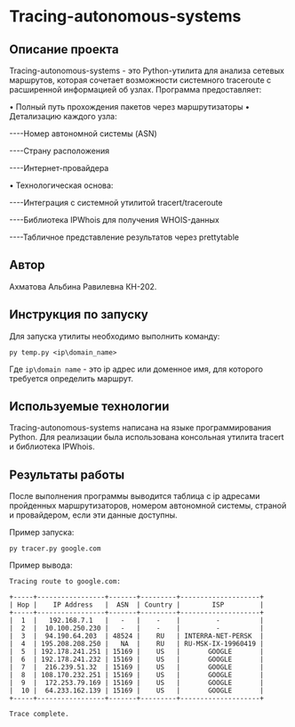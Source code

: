 Tracing-autonomous-systems
============================

Описание проекта
----------------

Tracing-autonomous-systems - это Python-утилита для анализа сетевых маршрутов, которая сочетает возможности системного traceroute с расширенной информацией об узлах. Программа предоставляет:

• Полный путь прохождения пакетов через маршрутизаторы
• Детализацию каждого узла:

----Номер автономной системы (ASN)

----Страну расположения

----Интернет-провайдера

• Технологическая основа:

----Интеграция с системной утилитой tracert/traceroute

----Библиотека IPWhois для получения WHOIS-данных

----Табличное представление результатов через prettytable

Автор
-----

Ахматова Альбина Равилевна КН-202.

Инструкция по запуску
---------------------

Для запуска утилиты необходимо выполнить команду:

```shell
py temp.py <ip\domain_name>
```
Где `ip\domain name` - это ip адрес или доменное имя, для которого требуется определить маршрут.

Используемые технологии
-----------------------

Tracing-autonomous-systems написана на языке программирования Python. Для реализации была использована консольная утилита tracert и библиотека IPWhois.

Результаты работы
-----------------

После выполнения программы выводится таблица с ip адресами пройденных маршрутизаторов, номером автономной системы, страной и провайдером, если эти данные доступны.

Пример запуска:

```shell
py tracer.py google.com
```

Пример вывода:

```
Tracing route to google.com:

+-----+-----------------+-------+---------+--------------------+
| Hop |    IP Address   |  ASN  | Country |        ISP         |
+-----+-----------------+-------+---------+--------------------+
|  1  |   192.168.7.1   |   -   |    -    |         -          |
|  2  |  10.100.250.230 |   -   |    -    |         -          |
|  3  |  94.190.64.203  | 48524 |    RU   | INTERRA-NET-PERSK  |
|  4  | 195.208.208.250 |   NA  |    RU   | RU-MSK-IX-19960419 |
|  5  | 192.178.241.251 | 15169 |    US   |       GOOGLE       |
|  6  | 192.178.241.232 | 15169 |    US   |       GOOGLE       |
|  7  |  216.239.51.32  | 15169 |    US   |       GOOGLE       |
|  8  | 108.170.232.251 | 15169 |    US   |       GOOGLE       |
|  9  |  172.253.79.169 | 15169 |    US   |       GOOGLE       |
|  10 |  64.233.162.139 | 15169 |    US   |       GOOGLE       |
+-----+-----------------+-------+---------+--------------------+

Trace complete.
```